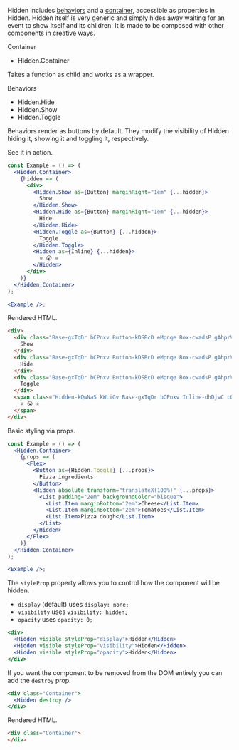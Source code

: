 <!-- Description -->

Hidden includes [behaviors](#behaviors) and a [container](#containers), accessible as properties in Hidden.
Hidden itself is very generic and simply hides away waiting for an event to show itself and its children.
It is made to be composed with other components in creative ways.

Container

* Hidden.Container

Takes a function as child and works as a wrapper.

Behaviors

* Hidden.Hide
* Hidden.Show
* Hidden.Toggle

Behaviors render as buttons by default.
They modify the visibility of Hidden hiding it, showing it and toggling it, respectively.

See it in action.

<!-- Minimal JSX to showcase component -->

```jsx
const Example = () => (
  <Hidden.Container>
    {hidden => (
      <div>
        <Hidden.Show as={Button} marginRight="1em" {...hidden}>
          Show
        </Hidden.Show>
        <Hidden.Hide as={Button} marginRight="1em" {...hidden}>
          Hide
        </Hidden.Hide>
        <Hidden.Toggle as={Button} {...hidden}>
          Toggle
        </Hidden.Toggle>
        <Hidden as={Inline} {...hidden}>
          ⭐️ 😮️️️ ️️⭐️️
        </Hidden>
      </div>
    )}
  </Hidden.Container>
);

<Example />;
```

Rendered HTML.

```html
<div>
  <div class="Base-gxTqDr bCPnxv Button-kDSBcD eMpnqe Box-cwadsP gAhprV" style="margin-right: 1em;" role="button" tabindex="0">
    Show
  </div>
  <div class="Base-gxTqDr bCPnxv Button-kDSBcD eMpnqe Box-cwadsP gAhprV" style="margin-right: 1em;" role="button" tabindex="0">
    Hide
  </div>
  <div class="Base-gxTqDr bCPnxv Button-kDSBcD eMpnqe Box-cwadsP gAhprV" role="button" tabindex="0">
    Toggle
  </div>
  <span class="Hidden-kQwNaS kWLiGv Base-gxTqDr bCPnxv Inline-dhDjwC cQwXYv" aria-hidden="true" hidden="">
    ⭐️ 😮️️️ ️️⭐️️
  </span>
</div>
```

<!-- Cool styling example -->

Basic styling via props.

```jsx
const Example = () => (
  <Hidden.Container>
    {props => (
      <Flex>
        <Button as={Hidden.Toggle} {...props}>
          Pizza ingredients
        </Button>
        <Hidden absolute transform="translateX(100%)" {...props}>
          <List padding="2em" backgroundColor="bisque">
            <List.Item marginBottom="2em">Cheese</List.Item>
            <List.Item marginBottom="2em">Tomatoes</List.Item>
            <List.Item>Pizza dough</List.Item>
          </List>
        </Hidden>
      </Flex>
    )}
  </Hidden.Container>
);

<Example />;
```

<!-- changing how the element is hidden -->

The `styleProp` property allows you to control how the component will be hidden.

* `display` (default) uses `display: none;`
* `visibility` uses `visibility: hidden;`
* `opacity` uses `opacity: 0;`

```jsx
<div>
  <Hidden visible styleProp="display">Hidden</Hidden>
  <Hidden visible styleProp="visibility">Hidden</Hidden>
  <Hidden visible styleProp="opacity">Hidden</Hidden>
</div>
```

If you want the component to be removed from the DOM entirely you can add the `destroy` prop.

```jsx static
<div class="Container">
  <Hidden destroy />
</div>
```

Rendered HTML.

```html
<div class="Container">
</div>
```
